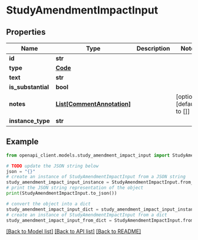 # StudyAmendmentImpactInput


## Properties

Name | Type | Description | Notes
------------ | ------------- | ------------- | -------------
**id** | **str** |  | 
**type** | [**Code**](Code.md) |  | 
**text** | **str** |  | 
**is_substantial** | **bool** |  | 
**notes** | [**List[CommentAnnotation]**](CommentAnnotation.md) |  | [optional] [default to []]
**instance_type** | **str** |  | 

## Example

```python
from openapi_client.models.study_amendment_impact_input import StudyAmendmentImpactInput

# TODO update the JSON string below
json = "{}"
# create an instance of StudyAmendmentImpactInput from a JSON string
study_amendment_impact_input_instance = StudyAmendmentImpactInput.from_json(json)
# print the JSON string representation of the object
print(StudyAmendmentImpactInput.to_json())

# convert the object into a dict
study_amendment_impact_input_dict = study_amendment_impact_input_instance.to_dict()
# create an instance of StudyAmendmentImpactInput from a dict
study_amendment_impact_input_from_dict = StudyAmendmentImpactInput.from_dict(study_amendment_impact_input_dict)
```
[[Back to Model list]](../README.md#documentation-for-models) [[Back to API list]](../README.md#documentation-for-api-endpoints) [[Back to README]](../README.md)


